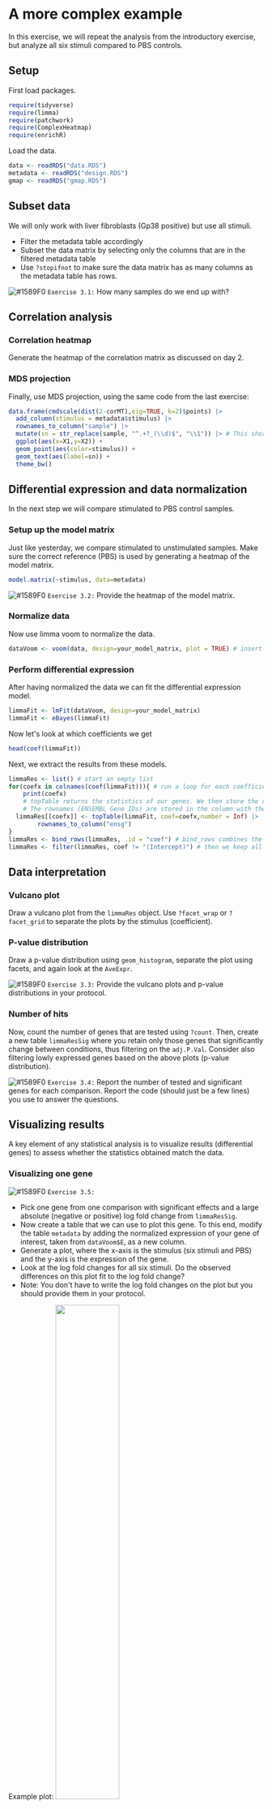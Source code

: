 # A more complex example
In this exercise, we will repeat the analysis from the introductory exercise, but analyze all six stimuli compared to PBS controls.

## Setup
First load packages.
```R
require(tidyverse)
require(limma)
require(patchwork)
require(ComplexHeatmap)
require(enrichR)
```

Load the data.
```R
data <- readRDS("data.RDS")
metadata <- readRDS("design.RDS")
gmap <- readRDS("gmap.RDS")
```

## Subset data
We will only work with liver fibroblasts (Gp38 positive) but use all stimuli.
* Filter the metadata table accordingly
* Subset the data matrix by selecting only the columns that are in the filtered metadata table
* Use `?stopifnot` to make sure the data matrix has as many columns as the metadata table has rows.

![#1589F0](https://placehold.co/15x15/1589F0/1589F0.png) `Exercise 3.1:`
How many samples do we end up with?

## Correlation analysis

### Correlation heatmap
Generate the heatmap of the correlation matrix as discussed on day 2.

### MDS projection
Finally, use MDS projection, using the same code from the last exercise:
```R
data.frame(cmdscale(dist(2-corMT),eig=TRUE, k=2)$points) |>
  add_column(stimulus = metadata$stimulus) |>
  rownames_to_column("sample") |>
  mutate(sn = str_replace(sample, "^.+?_(\\d)$", "\\1")) |> # This shortens the sample names to just the number at the end
  ggplot(aes(x=X1,y=X2)) + 
  geom_point(aes(color=stimulus)) +
  geom_text(aes(label=sn)) +
  theme_bw()
```

## Differential expression and data normalization
In the next step we will compare stimulated to PBS control samples.

### Setup up the model matrix
Just like yesterday, we compare stimulated to unstimulated samples. Make sure the correct reference (PBS) is used by generating a heatmap of the model matrix.
```R
model.matrix(~stimulus, data=metadata)
```

![#1589F0](https://placehold.co/15x15/1589F0/1589F0.png) `Exercise 3.2:`
Provide the heatmap of the model matrix.

### Normalize data
Now use limma voom to normalize the data.
```R
dataVoom <- voom(data, design=your_model_matrix, plot = TRUE) # insert your model matrix
```

### Perform differential expression
After having normalized the data we can fit the differential expression model. 
```R
limmaFit <- lmFit(dataVoom, design=your_model_matrix)
limmaFit <- eBayes(limmaFit)
```

Now let's look at which coefficients we get
```R
head(coef(limmaFit))
```

Next, we extract the results from these models.
```R
limmaRes <- list() # start an empty list
for(coefx in colnames(coef(limmaFit))){ # run a loop for each coefficient
	print(coefx)
	# topTable returns the statistics of our genes. We then store the result of each coefficient in a list.
	# The rownames (ENSEMBL Gene IDs) are stored in the column with the name "ensg"
  limmaRes[[coefx]] <- topTable(limmaFit, coef=coefx,number = Inf) |>
		rownames_to_column("ensg")
}
limmaRes <- bind_rows(limmaRes, .id = "coef") # bind_rows combines the results and stores the name of the coefficient in the column "coef"
limmaRes <- filter(limmaRes, coef != "(Intercept)") # then we keep all results except for the intercept
```

## Data interpretation

### Vulcano plot
Draw a vulcano plot from the `limmaRes` object.
Use `?facet_wrap` or `?facet_grid` to separate the plots by the stimulus (coefficient).

### P-value distribution
Draw a p-value distribution using `geom_histogram`, separate the plot using facets, and again look at the `AveExpr`.

![#1589F0](https://placehold.co/15x15/1589F0/1589F0.png) `Exercise 3.3:`
Provide the vulcano plots and p-value distributions in your protocol.

### Number of hits
Now, count the number of genes that are tested using `?count`. Then, create a new table `limmaResSig` where you retain only those genes that significantly change between conditions, thus filtering on the `adj.P.Val`. Consider also filtering lowly expressed genes based on the above plots (p-value distribution).

![#1589F0](https://placehold.co/15x15/1589F0/1589F0.png) `Exercise 3.4:`
Report the number of tested and significant genes for each comparison. Report the code (should just be a few lines) you use to answer the questions.


## Visualizing results
A key element of any statistical analysis is to visualize results (differential genes) to assess whether the statistics obtained match the data. 

### Visualizing one gene

![#1589F0](https://placehold.co/15x15/1589F0/1589F0.png) `Exercise 3.5:`
* Pick one gene from one comparison with significant effects and a large absolute (negative or positive) log fold change from `limmaResSig`.
* Now create a table that we can use to plot this gene. To this end, modify the table `metadata` by adding the normalized expression of your gene of interest, taken from `dataVoom$E`, as a new column.
* Generate a plot, where the x-axis is the stimulus (six stimuli and PBS) and the y-axis is the expression of the gene.
* Look at the log fold changes for all six stimuli. Do the observed differences on this plot fit to the log fold change?
* Note: You don't have to write the log fold changes on the plot but you should provide them in your protocol.

Example plot:
<img src="03_02_Complex/One.gene.png" width="50%">

### Visualizing multiple genes
Now let's make the following plot, which shows the expression data (left) and the statistical results (right) for the top 5 genes from each comparison.
<img src="03_02_Complex/Coef_HM.png" width="100%">

The steps below are outlined in detail. Make sure you understand the code, as you will have to modify it tomorrow.

#### get the genes of interest
Based on the significant hits in `limmaResSig`, group (`?group_by`) the hits by the coefficient `coef`, then get the top 5 genes by logFC (`slice_max()`), extract the ENSEMBL IDs from the column `ensg` using `?pull`, and store the result in a new object `goi.all`. What is the content of `goi.all`?

#### plot statistical results
Next plot all statistical results for the genes above.
```R
(p.coef <- limmaRes |>
  filter(ensg %in% goi.all) |>
  mutate(gene = gmap[ensg,]$external_gene_name) |>
  ggplot(aes(y=gene, x=str_remove(coef, "stimulus"), color=logFC, size=-log10(adj.P.Val))) + 
  geom_point() +
  scale_color_gradient2(high="red", low="blue") +
  theme_bw())
```

#### plot expression data
First we will collect the expression data of each gene, writing a for loop over all genes, and storing the data.frame for each gene in a list.
```R
dat.list <- list()
for(gg in goi.all){
  dat.list[[gg]] <- metadata |>
    mutate(E=scale(dataVoom$E[gg,])) |>
    rownames_to_column("sample") |>
    remove_rownames()
}
```

Next, we combine the above list of data.frame into one data.frame using `?bind_rows`, and then plot this data as a heatmap.
```R
(p.vals <- bind_rows(dat.list, .id="ensg") |>
  mutate(gene = gmap[ensg,]$external_gene_name) |>
  mutate(stimulus = as.character(stimulus)) |>
  ggplot(aes(x=sample, y=gene, fill=E)) + 
  geom_tile() +
  facet_grid(. ~ stimulus, space ="free", scales = "free") +
  scale_fill_gradient2(low="blue", high="red"))
```

#### Final plot
Finally, we combine the two plots as below, using the "patchwork" package. This command should show you the plot shown above.
```R
p.vals + p.coef
```

![#1589F0](https://placehold.co/15x15/1589F0/1589F0.png) `Exercise 3.6:`
Report this plot in your protocol.

## Enrichment analysis
Enrichment analysis help in interpreting long lists of genes. By measuring whether certain gene sets are enriched in our list of differential genes (often called hit list), enrichment analysis informs us on the involvement of biological pathways (among others) in the processes studied.

#### Perform enrichment analysis for each coefficient
Below is a loop over the individual coefficients. Within each iteration of this loop, we will perform enrichment analysis for all genes significant in each coefficient. 

As a reminder, this were the instructions from yesterday:
* First, filter all genes with `logFC > 0` from the table of significant genes and store them in the object `goi` (note, this will overwrite the value of this object defined previously - so if you are going back to the previous exercise, you wil have to redefine the object).
* Next convert the ENSEMBL IDs to gene symbols: `goi <- gmap[goi,]$external_gene_name |> unique()`
* Next perform enrichment analysis using the function `?enrichr` with `databases = c("MSigDB_Hallmark_2020", "GO_Biological_Process_2021")` and store the results in the objec `enr.res`.
* The `enr.res` object is a list, which contains two entries `enr.res$MSigDB_Hallmark_2020` and `enr.res$GO_Biological_Process_2021`, one for each of the two databases tested.

Now you will run this in a loop, with one iteration for each comparison (coefficient)
* Note: you will have to use the variable `coefx` INSIDE of the loop to get the right genes for each iteration.
* Look at the value of `unique(limmaResSig$coef)`
* Run the loop below once to see what it does. Then you have to edit the code as described to make it work

``` R
enr.res.list <- list()
for(coefx in unique(limmaResSig$coef)){
    
    # What is coefx now?
    print(coefx)

	# Extract genes of interests (GOI) for a given coefficient (see yesterday's example)
	# goi <- .... # YOUR INPUT NEEDED HERE
	
	# Add code here to perform enrichment analysis (see yesterday's example)
	# enr.res <- enrichr(...) # YOUR INPUT NEEDED HERE
	
	# The results will be a list, where each entry is one database. We will combine those into one long table
	# enr.res <- bind_rows(enr.res, .id="db") # JUST UNCOMMENT HERE

  # Store results in the list
  # enr.res.list[[coefx]] <- enr.res # JUST UNCOMMENT HERE
}
```

Finally, we combine the list (each entry is one coefficient) into one long table:
```R
enr.res.all <- bind_rows(enr.res.list, .id="coef")
```

#### Plot enrichments

![#1589F0](https://placehold.co/15x15/1589F0/1589F0.png) `Exercise 3.7:`
Now generate the following plot:

<img src="03_02_Complex/Enrichments.png" width="50%" height="100%">

Note: The plot only includes entries with: `Adjusted.P.value < 0.01` and `Odds.Ratio > 6`


#### Plot genes related to the enrichments
Now we will extract the genes underlying the above enrichments:
```
goi.enr <- enr.res.all |>
  filter(Adjusted.P.value < 0.01 & Odds.Ratio > 6) |>
  pull("Genes") |>
  str_split(";") |>
  unlist() |>
  unique()
```

Then we will extract the statistics for these genes:
```R
limmaRes |>
  mutate(gene = gmap[ensg,]$external_gene_name) |>
  filter(toupper(gene) %in% goi.enr)
```

![#1589F0](https://placehold.co/15x15/1589F0/1589F0.png) `Exercise 3.8:`
From this table, generate the following plot and discuss whether the pathways are expected.

<img src="03_02_Complex/Enrichments.genes.png" width="50%" height="100%">


## Final questions
Answer the questions below by again showing the relevant plots from the exercises above.

![#1589F0](https://placehold.co/15x15/1589F0/1589F0.png) `Exercise 3.9:`
Looking at the correlation heatmap and MDS plot - do you see strong effects and clear differences between groups?

![#1589F0](https://placehold.co/15x15/1589F0/1589F0.png) `Exercise 3.10:`
Which treatment has the largest effects? How do you judge this? Which treatment effects most genes? Which treatment has the largest (positive or negative) log fold changes? Are those two consistent?